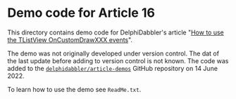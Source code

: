 # Demo code for Article 16

This directory contains demo code for DelphiDabbler's article "[How to use the TListView OnCustomDrawXXX events](https://delphidabbler.com/articles/article-16)".

The demo was not originally developed under version control. The dat of the last update before adding to version control is not known. The code was added to the [`delphidabbler/article-demos`](https://github.com/delphidabbler/article-demos) GitHub repository on 14 June 2022.

To learn how to use the demo see `ReadMe.txt`.
